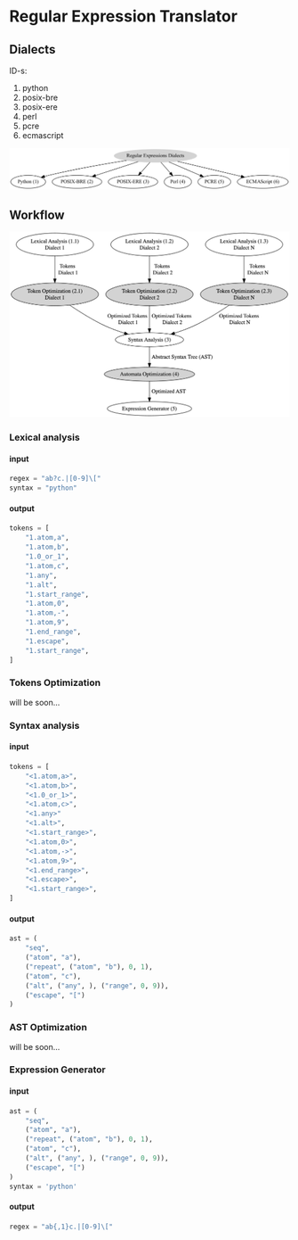 # Regular Expression Translator

## Dialects

ID-s:
1. python
2. posix-bre
3. posix-ere
4. perl
5. pcre
6. ecmascript

<img alt="Regular expression dialects" src="assets/regex_dialects_classification.png">

## Workflow

<img alt="Regular expressions translator workflow" src="assets/regex_translator_architecture.png">

### Lexical analysis

#### input
```python
regex = "ab?c.|[0-9]\["
syntax = "python"
```
#### output
```python
tokens = [
    "1.atom,a", 
    "1.atom,b", 
    "1.0_or_1", 
    "1.atom,c",
    "1.any",
    "1.alt",
    "1.start_range",
    "1.atom,0",
    "1.atom,-",
    "1.atom,9",
    "1.end_range",
    "1.escape",
    "1.start_range",
]
```

### Tokens Optimization
will be soon...

### Syntax analysis

#### input
```python
tokens = [
    "<1.atom,a>", 
    "<1.atom,b>", 
    "<1.0_or_1>", 
    "<1.atom,c>",
    "<1.any>"
    "<1.alt>",
    "<1.start_range>",
    "<1.atom,0>",
    "<1.atom,->",
    "<1.atom,9>",
    "<1.end_range>",
    "<1.escape>",
    "<1.start_range>",
]
```
#### output
```python
ast = (
    "seq", 
    ("atom", "a"),
    ("repeat", ("atom", "b"), 0, 1),
    ("atom", "c"),
    ("alt", ("any", ), ("range", 0, 9)),
    ("escape", "[")
)
```

### AST Optimization
will be soon...

### Expression Generator

#### input
```python
ast = (
    "seq", 
    ("atom", "a"),
    ("repeat", ("atom", "b"), 0, 1),
    ("atom", "c"),
    ("alt", ("any", ), ("range", 0, 9)),
    ("escape", "[")
)
syntax = 'python'
```
#### output
```python
regex = "ab{,1}c.|[0-9]\["
```